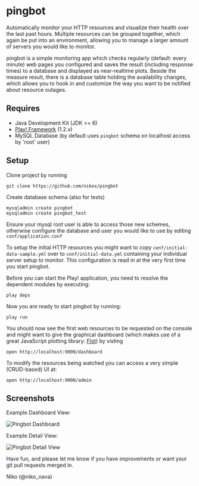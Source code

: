 pingbot
=======

Automatically monitor your HTTP resources and visualize their health over the last past hours. Multiple resources can be grouped together, which again be put into an environment, allowing you to manage a larger amount of servers you would like to monitor. 

pingbot is a simple monitoring app which checks regularly (default: every minute) web pages you configured and saves the result (including response times) to a database and displayed as near-realtime plots. Beside the measure result, there is a database table holding the availability changes, which allows you to hook in and customize the way you want to be notified about resource outages.


Requires
--------

* Java Development Kit (JDK >= 6)
* [Play! Framework](http://www.playframework.org/documentation/1.2.5/install) (1.2.x)
* MySQL Database (by default uses `pingbot` schema on localhost access by 'root' user)


Setup
-----

Clone project by running 

    git clone https://github.com/nikos/pingbot

Create database schema (also for tests)

    mysqladmin create pingbot
    mysqladmin create pingbot_test

Ensure your mysql root user is able to access those new schemes, otherwise configure the database and user you would like to use by editing `conf/application.conf`

To setup the initial HTTP resources you might want to copy `conf/initial-data-sample.yml` over to `conf/initial-data.yml` containing your individual server setup to monitor. This configuration is read in at the very first time you start pingbot.

Before you can start the Play! application, you need to resolve the dependent modules by executing:

    play deps

Now you are ready to start pingbot by running:

    play run

You should now see the first web resources to be requested on the console and might want to give the graphical dashboard (which makes use of a great JavaScript plotting library: [Flot](http://www.flotcharts.org/)) by visting

    open http://localhost:9000/dashboard

To modify the resources being watched you can access a very simple (CRUD-based) UI at:

    open http://localhost:9000/admin


Screenshots
-----------

Example Dashboard View:

![Pingbot Dashboard](https://raw.github.com/nikos/pingbot/master/play1app/doc/pingbot-screenshot-dashboard.png)

Example Detail View:

![Pingbot Detail View](https://raw.github.com/nikos/pingbot/master/play1app/doc/pingbot-screenshot-detail.png)


Have fun, and please let me know if you have improvements or want your git pull requests merged in.

Niko (@niko_nava)
